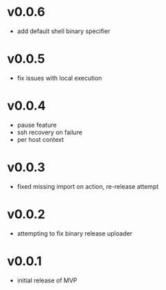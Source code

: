 # v0.0.6
- add default shell binary specifier
# v0.0.5
- fix issues with local execution
# v0.0.4
- pause feature
- ssh recovery on failure
- per host context
# v0.0.3
- fixed missing import on action, re-release attempt
# v0.0.2
- attempting to fix binary release uploader
# v0.0.1
- initial release of MVP